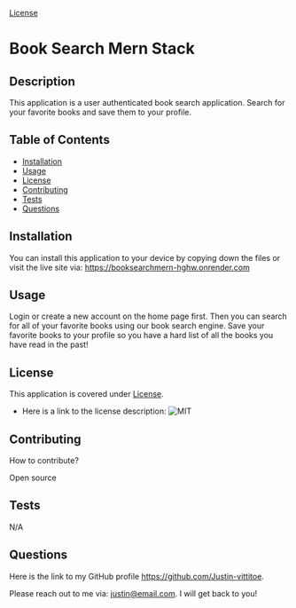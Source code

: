 [License](https://img.shields.io/badge/license-MIT-blue?label=License&color=blue)
  # Book Search Mern Stack 
  
  ## Description

  This application is a user authenticated book search application. Search for your favorite books and save them to your profile.

  ## Table of Contents
  * [Installation](#installation)
  * [Usage](#usage)
  * [License](#license)
  * [Contributing](#contributing)
  * [Tests](#tests)
  * [Questions](#questions)
  
  ## Installation

  You can install this application to your device by copying down the files or visit the live site via: https://booksearchmern-hghw.onrender.com

  ## Usage

  Login or create a new account on the home page first. Then you can search for all of your favorite books using our book search engine. Save your favorite books to your profile so you have a hard list of all the books you have read in the past!

  
  ## License
  This application is covered under [License](https://img.shields.io/badge/license-MIT-blue?label=License&color=blue).

  * Here is a link to the license description: ![MIT](https://opensource.org/licenses/MIT)

  

  ## Contributing

  How to contribute?

  Open source

  ## Tests

  N/A

  ## Questions

  Here is the link to my GitHub profile https://github.com/Justin-vittitoe.

  Please reach out to me via: justin@email.com. I will get back to you!


